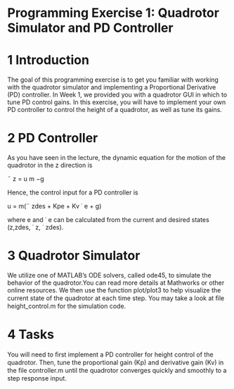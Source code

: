 # Programming Exercise 1: Quadrotor Simulator and PD Controller

# 1 Introduction
The goal of this programming exercise is to get you familiar with working with the quadrotor simulator and implementing a Proportional Derivative (PD) controller. In Week 1, we provided you with a quadrotor GUI in which to tune PD control gains. In this exercise, you will have to implement your own PD controller to control the height of a quadrotor, as well as tune its gains.

# 2 PD Controller
As you have seen in the lecture, the dynamic equation for the motion of the quadrotor in the z direction is

¨ z = u m −g

Hence, the control input for a PD controller is

u = m(¨ zdes + Kpe + Kv ˙ e + g)

where e and ˙ e can be calculated from the current and desired states (z,zdes, ˙ z, ˙ zdes).

# 3 Quadrotor Simulator
We utilize one of MATLAB’s ODE solvers, called ode45, to simulate the behavior of the quadrotor.You can read more details at Mathworks or other online resources. We then use the function plot/plot3 to help visualize the current state of the quadrotor at each time step. You may take a look at ﬁle height_control.m for the simulation code.

# 4 Tasks
You will need to ﬁrst implement a PD controller for height control of the quadrotor. Then, tune the proportional gain (Kp) and derivative gain (Kv) in the ﬁle controller.m until the quadrotor converges quickly and smoothly to a step response input.
